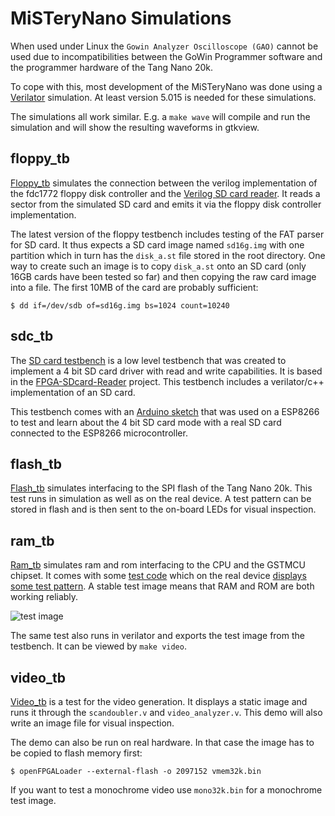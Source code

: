 # MiSTeryNano Simulations

When used under Linux the ```Gowin Analyzer Oscilloscope (GAO)``` cannot
be used due to incompatibilities between the GoWin Programmer software and
the programmer hardware of the Tang Nano 20k.

To cope with this, most development of the MiSTeryNano was done using
a [Verilator](https://www.veripool.org/verilator/) simulation. At least
version 5.015 is needed for these simulations.

The simulations all work similar. E.g. a ```make wave``` will
compile and run the simulation and will show the resulting
waveforms in gtkview.

## floppy_tb

[Floppy_tb](floppy_tb) simulates the connection between the verilog
implementation of the fdc1772 floppy disk controller and the [Verilog
SD card reader](https://github.com/WangXuan95/FPGA-SDcard-Reader). It reads
a sector from the simulated SD card and emits it via the floppy disk
controller implementation.

The latest version of the floppy testbench includes testing of the
FAT parser for SD card. It thus expects a SD card image named ```sd16g.img``` with one partition which in turn has the ```disk_a.st``` file stored
in the root directory. One way to create such an image is to copy
```disk_a.st``` onto an SD card (only 16GB cards have been tested so far)
and then copying the raw card image into a file. The first 10MB of the
card are probably sufficient:

```
$ dd if=/dev/sdb of=sd16g.img bs=1024 count=10240
```

## sdc_tb

The [SD card testbench](sdc_tb) is a low level testbench that was
created to implement a 4 bit SD card driver with read and write
capabilities. It is based in the
[FPGA-SDcard-Reader](https://github.com/WangXuan95/FPGA-SDcard-Reader)
project. This testbench includes a verilator/c++ implementation of an
SD card.

This testbench comes with an [Arduino sketch](sdc_tb/sdtest) that was
used on a ESP8266 to test and learn about the 4 bit SD card mode with
a real SD card connected to the ESP8266 microcontroller.

## flash_tb

[Flash_tb](flash_tb) simulates interfacing to the SPI flash of the Tang Nano
20k. This test runs in simulation as well as on the real device. A test
pattern can be stored in flash and is then sent to the on-board LEDs
for visual inspection.

## ram_tb

[Ram_tb](ram_tb) simulates ram and rom interfacing to the CPU and the
GSTMCU chipset. It comes with some [test code](ram_tb/ram_test.s)
which on the real device [displays some test
pattern](https://www.youtube.com/shorts/qndojsbH9jw). A stable test
image means that RAM and ROM are both working reliably.

![test image](../images/ram_tb.png)

The same test also runs in verilator and exports the test image from
the testbench. It can be viewed by ```make video```.

## video_tb

[Video_tb](video_tb) is a test for the video generation. It displays
a static image and runs it through the ```scandoubler.v``` and
```video_analyzer.v```. This demo will also write an image file
for visual inspection.

The demo can also be run on real hardware. In that case the image
has to be copied to flash memory first:

```
$ openFPGALoader --external-flash -o 2097152 vmem32k.bin
```

If you want to test a monochrome video use ```mono32k.bin``` for
a monochrome test image.
